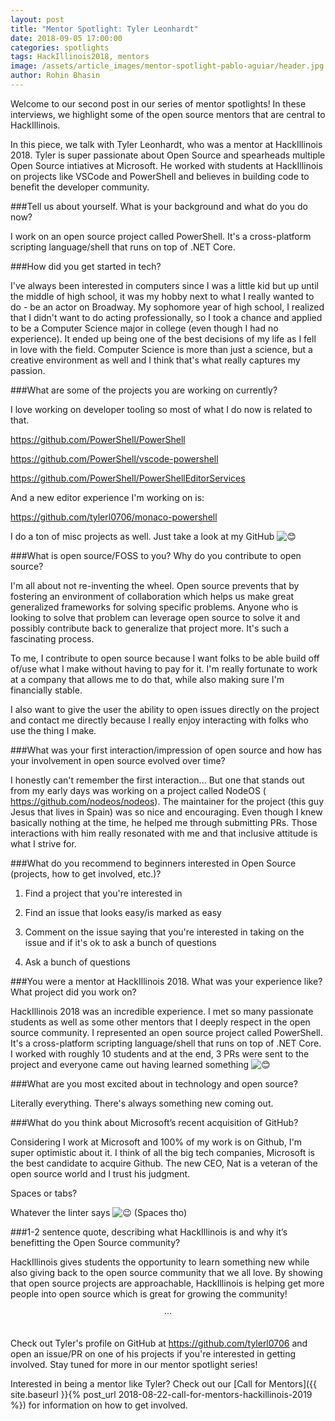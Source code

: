 ```yaml
---
layout: post
title: "Mentor Spotlight: Tyler Leonhardt"
date: 2018-09-05 17:00:00
categories: spotlights
tags: HackIllinois2018, mentors
image: /assets/article_images/mentor-spotlight-pablo-aguiar/header.jpg
author: Rohin Bhasin
---
```


Welcome to our second post in our series of mentor spotlights! In these interviews, we highlight some of the open source mentors that are central to HackIllinois.

In this piece, we talk with Tyler Leonhardt, who was a mentor at HackIllinois 2018. Tyler is super passionate about Open Source and spearheads multiple Open Source intiatives at Microsoft. He worked with students at HackIllinois on projects like VSCode and PowerShell and believes in building code to benefit the developer community.	

###Tell us about yourself. What is your background and what do you do now? 

I work on an open source project called PowerShell.  It's a cross-platform scripting language/shell that runs on top of .NET Core. 

###How did you get started in tech?

I've always been interested in computers since I was a little kid but up until the middle of high school, it was my hobby next to what I really wanted to do - be an actor on Broadway. My sophomore year of high school, I realized that I didn't want to do acting professionally, so I took a chance and applied to be a Computer Science major in college (even though I had no experience). It ended up being one of the best decisions of my life as I fell in love with the field. Computer Science is more than just a science, but a creative environment as well and I think that's what really captures my passion. 

###What are some of the projects you are working on currently? 

I love working on developer tooling so most of what I do now is related to that. 

<https://github.com/PowerShell/PowerShell> 

<https://github.com/PowerShell/vscode-powershell> 

<https://github.com/PowerShell/PowerShellEditorServices> 

And a new editor experience I'm working on is: 

<https://github.com/tylerl0706/monaco-powershell> 

I do a ton of misc projects as well. Just take a look at my GitHub ![😊](https://mail.google.com/mail/e/1f60a) 

###What is open source/FOSS to you? Why do you contribute to open source? 

I'm all about not re-inventing the wheel. Open source prevents that by fostering an environment of collaboration which helps us make great generalized frameworks for solving specific problems. Anyone who is looking to solve that problem can leverage open source to solve it and possibly contribute back to generalize that project more. It's such a fascinating process. 

To me, I contribute to open source because I want folks to be able build off of/use what I make without having to pay for it. I'm really fortunate to work at a company that allows me to do that, while also making sure I'm financially stable. 

I also want to give the user the ability to open issues directly on the project and contact me directly because I really enjoy interacting with folks who use the thing I make. 

###What was your first interaction/impression of open source and how has your involvement in open source evolved over time? 

I honestly can't remember the first interaction... But one that stands out from my early days was working on a project called NodeOS ( <https://github.com/nodeos/nodeos>). The maintainer for the project (this guy Jesus that lives in Spain) was so nice and encouraging. Even though I knew basically nothing at the time, he helped me through submitting PRs. Those interactions with him really resonated with me and that inclusive attitude is what I strive for. 

###What do you recommend to beginners interested in Open Source (projects, how to get involved, etc.)? 

1. Find a project that you're interested in 

2. Find an issue that looks easy/is marked as easy 

3. Comment on the issue saying that you're interested in taking on the issue and if it's ok to ask a bunch of questions 

4. Ask a bunch of questions 

###You were a mentor at HackIllinois 2018. What was your experience like? What project did you work on? 

HackIllinois 2018 was an incredible experience. I met so many passionate students as well as some other mentors that I deeply respect in the open source community. I represented an open source project called PowerShell. It's a cross-platform scripting language/shell that runs on top of .NET Core. I worked with roughly 10 students and at the end, 3 PRs were sent to the project and everyone came out having learned something ![😊](https://mail.google.com/mail/e/1f60a) 

###What are you most excited about in technology and open source? 

Literally everything. There's always something new coming out. 

###What do you think about Microsoft’s recent acquisition of GitHub? 

Considering I work at Microsoft and 100% of my work is on Github, I'm super optimistic about it. I think of all the big tech companies, Microsoft is the best candidate to acquire Github. The new CEO, Nat is a veteran of the open source world and I trust his judgment. 

Spaces or tabs? 

Whatever the linter says ![😉](https://mail.google.com/mail/e/1f609) (Spaces tho) 

###1-2 sentence quote, describing what HackIllinois is and why it’s benefitting the Open Source community? 

HackIllinois gives students the opportunity to learn something new while also giving back to the open source community that we all love. By showing that open source projects are approachable, HackIllinois is helping get more people into open  source which is great for growing the community! 

<center>&middot;&middot;&middot;</center><br>

Check out Tyler's profile on GitHub at https://github.com/tylerl0706 and open an issue/PR on one of his projects if you're interested in getting involved. Stay tuned for more in our mentor spotlight series!

Interested in being a mentor like Tyler? Check out our [Call for Mentors]({{ site.baseurl }}{% post_url 2018-08-22-call-for-mentors-hackillinois-2019 %}) for information on how to get involved.
